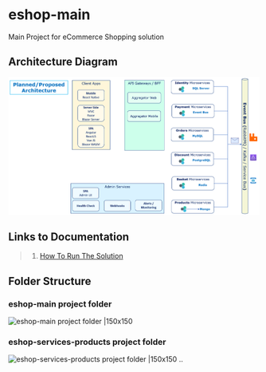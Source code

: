 # eshop-main
Main Project for eCommerce Shopping solution

## Architecture Diagram
![OverAllArchitecture |150x150](./Documentation/Images/OverAllArchitecture.PNG)

## Links to Documentation

> 1. [How To Run The Solution](./HowTos/HowToRunTheSolution.md)

## Folder Structure

### eshop-main project folder
![eshop-main project folder |150x150](./Documentation/Images/eshop-main.PNG)

### eshop-services-products project folder
![eshop-services-products project folder |150x150](./Documentation/Images/eshop-services-products.PNG)
..
